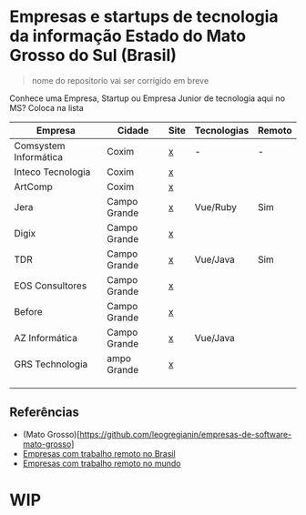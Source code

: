# Empresas e startups de tecnologia da informação Estado do Mato Grosso do Sul (Brasil)
> nome do repositorio vai ser corrigido em breve

Conhece uma Empresa, Startup ou Empresa Junior de tecnologia aqui no MS? Coloca na lista 

| Empresa  | Cidade  |  Site  |  Tecnologias | Remoto  |
| ------------ | ------------ | ------------ | ------------ | ------------ |
| Comsystem Informática  | Coxim |  [x](http://www.comsysteminformatica.com.br/)  |  - | -  |
|  Inteco Tecnologia  | Coxim  | [x](http://www.inteco.com.br/novo/)  |   |   |
|ArtComp |Coxim | [x](https://www.artcompsistemas.com.br/) | | |
| Jera | Campo Grande  | [x](https://jera.com.br/) | Vue/Ruby | Sim |
| Digix |Campo Grande  |[x](https://digix.com.br/) | | |
| TDR | Campo Grande | [x](http://www.tdrinformatica.com.br/) | Vue/Java | Sim |
| EOS Consultores  | Campo Grande  | [x](https://www.eosconsultores.com.br/) | | |
| Before  | Campo Grande | [x](https://before.com.br/) | | |
|AZ Informática | Campo Grande |[x](https://www.azi.com.br/) | Vue/Java | |
| GRS Technologia | ampo Grande | [x](https://www.grstecnologia.com.br/) | | |
| | | | | |
| | | | | |
| | | | | |







## Referências

- (Mato Grosso)[https://github.com/leogregianin/empresas-de-software-mato-grosso]
- [Empresas com trabalho remoto no Brasil](https://github.com/lerrua/remote-jobs-brazil)
- [Empresas com trabalho remoto no mundo](https://github.com/remoteintech/remote-jobs)



# WIP
